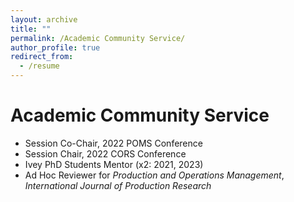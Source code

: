 ```yaml
---
layout: archive
title: ""
permalink: /Academic Community Service/
author_profile: true
redirect_from:
  - /resume
---
```


Academic Community Service
======
* Session Co-Chair, 2022 POMS Conference
* Session Chair, 2022 CORS Conference
* Ivey PhD Students Mentor (x2: 2021, 2023)
* Ad Hoc Reviewer for  *Production and Operations Management*, *International Journal of Production Research*

 
 
 
